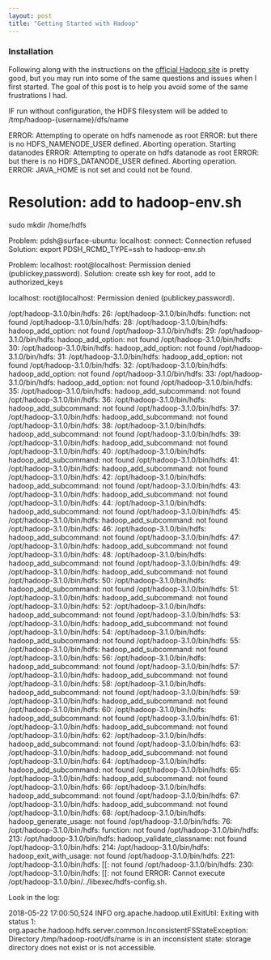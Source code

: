 ```yaml
---
layout: post
title: "Getting Started with Hadoop"
---
```


### Installation

Following along with the instructions on the [official Hadoop site](https://hadoop.apache.org) is pretty good, but you may run into some of the same questions and issues when I first started. The goal of this post is to help you avoid some of the same frustrations I had.

IF run without configuration, the HDFS filesystem will be added to /tmp/hadoop-{username}/dfs/name

ERROR: Attempting to operate on hdfs namenode as root
ERROR: but there is no HDFS_NAMENODE_USER defined. Aborting operation.
Starting datanodes
ERROR: Attempting to operate on hdfs datanode as root
ERROR: but there is no HDFS_DATANODE_USER defined. Aborting operation.
ERROR: JAVA_HOME is not set and could not be found.

# Resolution: add to hadoop-env.sh

sudo mkdir /home/hdfs

Problem: pdsh@surface-ubuntu: localhost: connect: Connection refused
Solution: export PDSH_RCMD_TYPE=ssh to hadoop-env.sh

Problem: localhost: root@localhost: Permission denied (publickey,password).
Solution: create ssh key for root, add to authorized_keys

localhost: root@localhost: Permission denied (publickey,password).

/opt/hadoop-3.1.0/bin/hdfs: 26: /opt/hadoop-3.1.0/bin/hdfs: function: not found
/opt/hadoop-3.1.0/bin/hdfs: 28: /opt/hadoop-3.1.0/bin/hdfs: hadoop_add_option: not found
/opt/hadoop-3.1.0/bin/hdfs: 29: /opt/hadoop-3.1.0/bin/hdfs: hadoop_add_option: not found
/opt/hadoop-3.1.0/bin/hdfs: 30: /opt/hadoop-3.1.0/bin/hdfs: hadoop_add_option: not found
/opt/hadoop-3.1.0/bin/hdfs: 31: /opt/hadoop-3.1.0/bin/hdfs: hadoop_add_option: not found
/opt/hadoop-3.1.0/bin/hdfs: 32: /opt/hadoop-3.1.0/bin/hdfs: hadoop_add_option: not found
/opt/hadoop-3.1.0/bin/hdfs: 33: /opt/hadoop-3.1.0/bin/hdfs: hadoop_add_option: not found
/opt/hadoop-3.1.0/bin/hdfs: 35: /opt/hadoop-3.1.0/bin/hdfs: hadoop_add_subcommand: not found
/opt/hadoop-3.1.0/bin/hdfs: 36: /opt/hadoop-3.1.0/bin/hdfs: hadoop_add_subcommand: not found
/opt/hadoop-3.1.0/bin/hdfs: 37: /opt/hadoop-3.1.0/bin/hdfs: hadoop_add_subcommand: not found
/opt/hadoop-3.1.0/bin/hdfs: 38: /opt/hadoop-3.1.0/bin/hdfs: hadoop_add_subcommand: not found
/opt/hadoop-3.1.0/bin/hdfs: 39: /opt/hadoop-3.1.0/bin/hdfs: hadoop_add_subcommand: not found
/opt/hadoop-3.1.0/bin/hdfs: 40: /opt/hadoop-3.1.0/bin/hdfs: hadoop_add_subcommand: not found
/opt/hadoop-3.1.0/bin/hdfs: 41: /opt/hadoop-3.1.0/bin/hdfs: hadoop_add_subcommand: not found
/opt/hadoop-3.1.0/bin/hdfs: 42: /opt/hadoop-3.1.0/bin/hdfs: hadoop_add_subcommand: not found
/opt/hadoop-3.1.0/bin/hdfs: 43: /opt/hadoop-3.1.0/bin/hdfs: hadoop_add_subcommand: not found
/opt/hadoop-3.1.0/bin/hdfs: 44: /opt/hadoop-3.1.0/bin/hdfs: hadoop_add_subcommand: not found
/opt/hadoop-3.1.0/bin/hdfs: 45: /opt/hadoop-3.1.0/bin/hdfs: hadoop_add_subcommand: not found
/opt/hadoop-3.1.0/bin/hdfs: 46: /opt/hadoop-3.1.0/bin/hdfs: hadoop_add_subcommand: not found
/opt/hadoop-3.1.0/bin/hdfs: 47: /opt/hadoop-3.1.0/bin/hdfs: hadoop_add_subcommand: not found
/opt/hadoop-3.1.0/bin/hdfs: 48: /opt/hadoop-3.1.0/bin/hdfs: hadoop_add_subcommand: not found
/opt/hadoop-3.1.0/bin/hdfs: 49: /opt/hadoop-3.1.0/bin/hdfs: hadoop_add_subcommand: not found
/opt/hadoop-3.1.0/bin/hdfs: 50: /opt/hadoop-3.1.0/bin/hdfs: hadoop_add_subcommand: not found
/opt/hadoop-3.1.0/bin/hdfs: 51: /opt/hadoop-3.1.0/bin/hdfs: hadoop_add_subcommand: not found
/opt/hadoop-3.1.0/bin/hdfs: 52: /opt/hadoop-3.1.0/bin/hdfs: hadoop_add_subcommand: not found
/opt/hadoop-3.1.0/bin/hdfs: 53: /opt/hadoop-3.1.0/bin/hdfs: hadoop_add_subcommand: not found
/opt/hadoop-3.1.0/bin/hdfs: 54: /opt/hadoop-3.1.0/bin/hdfs: hadoop_add_subcommand: not found
/opt/hadoop-3.1.0/bin/hdfs: 55: /opt/hadoop-3.1.0/bin/hdfs: hadoop_add_subcommand: not found
/opt/hadoop-3.1.0/bin/hdfs: 56: /opt/hadoop-3.1.0/bin/hdfs: hadoop_add_subcommand: not found
/opt/hadoop-3.1.0/bin/hdfs: 57: /opt/hadoop-3.1.0/bin/hdfs: hadoop_add_subcommand: not found
/opt/hadoop-3.1.0/bin/hdfs: 58: /opt/hadoop-3.1.0/bin/hdfs: hadoop_add_subcommand: not found
/opt/hadoop-3.1.0/bin/hdfs: 59: /opt/hadoop-3.1.0/bin/hdfs: hadoop_add_subcommand: not found
/opt/hadoop-3.1.0/bin/hdfs: 60: /opt/hadoop-3.1.0/bin/hdfs: hadoop_add_subcommand: not found
/opt/hadoop-3.1.0/bin/hdfs: 61: /opt/hadoop-3.1.0/bin/hdfs: hadoop_add_subcommand: not found
/opt/hadoop-3.1.0/bin/hdfs: 62: /opt/hadoop-3.1.0/bin/hdfs: hadoop_add_subcommand: not found
/opt/hadoop-3.1.0/bin/hdfs: 63: /opt/hadoop-3.1.0/bin/hdfs: hadoop_add_subcommand: not found
/opt/hadoop-3.1.0/bin/hdfs: 64: /opt/hadoop-3.1.0/bin/hdfs: hadoop_add_subcommand: not found
/opt/hadoop-3.1.0/bin/hdfs: 65: /opt/hadoop-3.1.0/bin/hdfs: hadoop_add_subcommand: not found
/opt/hadoop-3.1.0/bin/hdfs: 66: /opt/hadoop-3.1.0/bin/hdfs: hadoop_add_subcommand: not found
/opt/hadoop-3.1.0/bin/hdfs: 67: /opt/hadoop-3.1.0/bin/hdfs: hadoop_add_subcommand: not found
/opt/hadoop-3.1.0/bin/hdfs: 68: /opt/hadoop-3.1.0/bin/hdfs: hadoop_generate_usage: not found
/opt/hadoop-3.1.0/bin/hdfs: 76: /opt/hadoop-3.1.0/bin/hdfs: function: not found
/opt/hadoop-3.1.0/bin/hdfs: 213: /opt/hadoop-3.1.0/bin/hdfs: hadoop_validate_classname: not found
/opt/hadoop-3.1.0/bin/hdfs: 214: /opt/hadoop-3.1.0/bin/hdfs: hadoop_exit_with_usage: not found
/opt/hadoop-3.1.0/bin/hdfs: 221: /opt/hadoop-3.1.0/bin/hdfs: [[: not found
/opt/hadoop-3.1.0/bin/hdfs: 230: /opt/hadoop-3.1.0/bin/hdfs: [[: not found
ERROR: Cannot execute /opt/hadoop-3.1.0/bin/../libexec/hdfs-config.sh.

Look in the log:

2018-05-22 17:00:50,524 INFO org.apache.hadoop.util.ExitUtil: Exiting with status 1: org.apache.hadoop.hdfs.server.common.InconsistentFSStateException: Directory /tmp/hadoop-root/dfs/name is in an inconsistent state: storage directory does not exist or is not accessible.



<!-- TODO

Write a script to automate

-->